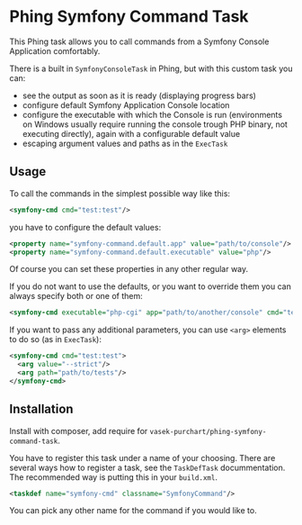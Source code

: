 Phing Symfony Command Task
==========================

This Phing task allows you to call commands from a Symfony Console Application comfortably.

There is a built in `SymfonyConsoleTask` in Phing, but with this custom task you can:

* see the output as soon as it is ready (displaying progress bars)
* configure default Symfony Application Console location
* configure the executable with which the Console is run (environments on Windows usually require running the console trough PHP binary, not executing directly), again with a configurable default value
* escaping argument values and paths as in the `ExecTask`

Usage
-----

To call the commands in the simplest possible way like this:
```xml
<symfony-cmd cmd="test:test"/>
```
you have to configure the default values:
```xml
<property name="symfony-command.default.app" value="path/to/console"/>
<property name="symfony-command.default.executable" value="php"/>
```
Of course you can set these properties in any other regular way.

If you do not want to use the defaults, or you want to override them you can always specify both or one of them:
```xml
<symfony-cmd executable="php-cgi" app="path/to/another/console" cmd="test:test"/>
```

If you want to pass any additional parameters, you can use `<arg>` elements to do so (as in `ExecTask`):
```xml
<symfony-cmd cmd="test:test">
  <arg value="--strict"/>
  <arg path="path/to/tests"/>
</symfony-cmd>
```

Installation
-----------

Install with composer, add require for `vasek-purchart/phing-symfony-command-task`.

You have to register this task under a name of your choosing.
There are several ways how to register a task, see the `TaskDefTask` docummentation.
The recommended way is putting this in your `build.xml`.

```xml
<taskdef name="symfony-cmd" classname="SymfonyCommand"/>
```
You can pick any other name for the command if you would like to.

